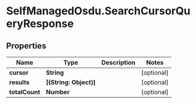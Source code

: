 # SelfManagedOsdu.SearchCursorQueryResponse

## Properties
Name | Type | Description | Notes
------------ | ------------- | ------------- | -------------
**cursor** | **String** |  | [optional] 
**results** | **[{String: Object}]** |  | [optional] 
**totalCount** | **Number** |  | [optional] 


